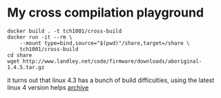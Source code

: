 # My cross compilation playground
```shell
docker build . -t tch1001/cross-build
docker run -it --rm \
	--mount type=bind,source="$(pwd)"/share,target=/share \
	tch1001/cross-build
cd share
wget http://www.landley.net/code/firmware/downloads/aboriginal-1.4.5.tar.gz
```
it turns out that linux 4.3 has a bunch of build difficulties, using the latest linux 4 version helps [archive](https://www.kernel.org/)
